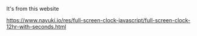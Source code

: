 It's from this website

https://www.nayuki.io/res/full-screen-clock-javascript/full-screen-clock-12hr-with-seconds.html
